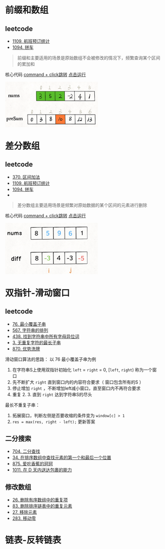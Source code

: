 # 前缀和数组
## leetcode
- [1109. 航班预订统计](https://leetcode-cn.com/problems/corporate-flight-bookings/)
- [1094. 拼车](https://leetcode-cn.com/problems/car-pooling/)

> 前缀和主要适用的场景是原始数组不会被修改的情况下，频繁查询某个区间的累加和

核心代码 [command + click跳转](./code.ts#L3) [点击运行](./code.test.js#L1) 

<img src=./assets/presum.png width=300 style="display: block;" />

# 差分数组
## leetcode
- [370. 区间加法](https://leetcode-cn.com/problems/range-addition/)
- [1109. 航班预订统计](https://leetcode-cn.com/problems/corporate-flight-bookings/)
- [1094. 拼车](https://leetcode-cn.com/problems/car-pooling/)
- 
> 差分数组主要适用场景是频繁对原始数据的某个区间的元素进行删除

核心代码 [command + click跳转](code.ts#L14) [点击运行](./code.test.js#L11) 

<img src=./assets/difference.png width=300 style="display: block;" />

# 双指针-滑动窗口
## leetcode

- [76. 最小覆盖子串](https://leetcode-cn.com/problems/minimum-window-substring/)
- [567. 字符串的排列](https://leetcode-cn.com/problems/permutation-in-string/)
- [438. 找到字符串中所有字母异位词](https://leetcode-cn.com/problems/find-all-anagrams-in-a-string/)
- [3. 无重复字符的最长子串](https://leetcode-cn.com/problems/longest-substring-without-repeating-characters/)
- [870. 优势洗牌](https://leetcode-cn.com/problems/advantage-shuffle/)

滑动窗口算法的思路：
以 76 最小覆盖子串为例
1. 在字符串S上使用双指针初始化 `left` = `right` = 0, [`left`, `right`) 称为一个窗口
2. 先不断扩大 `right` 直到窗口内的内容符合要求（ 窗口包含所有的S ）
3. 停止增加 `right` ，不断增加left减小窗口，直至窗口内不再符合要求
4. 重复 2. 3. 直到 `right` 达到字符串S的尽头
   
最长不重复子串：
1. 拓展窗口，判断左侧是否要收缩的条件变为 `window[c] > 1`
2. `res = max(res, right - left);` 更新答案

## 二分搜索

- [704. 二分查找](https://leetcode-cn.com/problems/binary-search/)
- [34. 在排序数组中查找元素的第一个和最后一个位置](https://leetcode-cn.com/problems/find-first-and-last-position-of-element-in-sorted-array/)
- [875. 爱吃香蕉的珂珂](https://leetcode-cn.com/problems/koko-eating-bananas/)
- [1011. 在 D 天内送达包裹的能力](https://leetcode-cn.com/problems/capacity-to-ship-packages-within-d-days/submissions/)

## 修改数组
- [26. 删除有序数组中的重复项](https://leetcode-cn.com/problems/remove-duplicates-from-sorted-array/)
- [83. 删除排序链表中的重复元素](https://leetcode-cn.com/problems/remove-duplicates-from-sorted-list/)
- [27. 移除元素](https://leetcode-cn.com/problems/remove-element/)
- [283. 移动零](https://leetcode-cn.com/problems/move-zeroes/)

# 链表-反转链表
